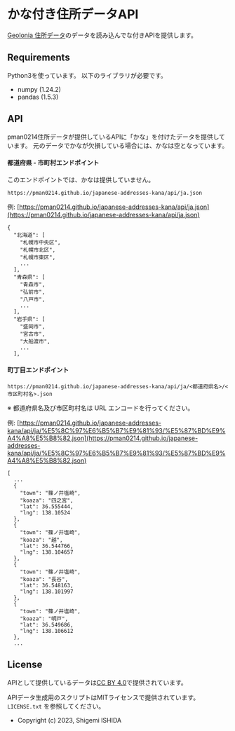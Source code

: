 # かな付き住所データAPI

[Geolonia 住所データ](https://github.com/geolonia/japanese-addresses/)のデータを読み込んでな付きAPIを提供します。

## Requirements

Python3を使っています。
以下のライブラリが必要です。

- numpy (1.24.2)
- pandas (1.5.3)

## API

pman0214住所データが提供しているAPIに「かな」を付けたデータを提供しています。
元のデータでかなが欠損している場合には、かなは空となっています。

#### 都道府県 - 市町村エンドポイント

このエンドポイントでは、かなは提供していません。

```
https://pman0214.github.io/japanese-addresses-kana/api/ja.json
```

例: [https://pman0214.github.io/japanese-addresses-kana/api/ja.json](https://pman0214.github.io/japanese-addresses-kana/api/ja.json)

```
{
  "北海道": [
    "札幌市中央区",
    "札幌市北区",
    "札幌市東区",
    ...
  ],
  "青森県": [
    "青森市",
    "弘前市",
    "八戸市",
    ...
  ],
  "岩手県": [
    "盛岡市",
    "宮古市",
    "大船渡市",
    ...
  ],
```

#### 町丁目エンドポイント

```
https://pman0214.github.io/japanese-addresses-kana/api/ja/<都道府県名>/<市区町村名>.json
```

※ 都道府県名及び市区町村名は URL エンコードを行ってください。

例: [https://pman0214.github.io/japanese-addresses-kana/api/ja/%E5%8C%97%E6%B5%B7%E9%81%93/%E5%87%BD%E9%A4%A8%E5%B8%82.json](https://pman0214.github.io/japanese-addresses-kana/api/ja/%E5%8C%97%E6%B5%B7%E9%81%93/%E5%87%BD%E9%A4%A8%E5%B8%82.json)

```
[
  ...
  {
    "town": "篠ノ井塩崎",
    "koaza": "四之宮",
    "lat": 36.555444,
    "lng": 138.10524
  },
  {
    "town": "篠ノ井塩崎",
    "koaza": "越",
    "lat": 36.544766,
    "lng": 138.104657
  },
  {
    "town": "篠ノ井塩崎",
    "koaza": "長谷",
    "lat": 36.548163,
    "lng": 138.101997
  },
  {
    "town": "篠ノ井塩崎",
    "koaza": "明戸",
    "lat": 36.549686,
    "lng": 138.106612
  },
  ...
```

## License

APIとして提供しているデータは[CC BY 4.0](https://creativecommons.org/licenses/by/4.0/deed.ja)で提供されています。

APIデータ生成用のスクリプトはMITライセンスで提供されています。
`LICENSE.txt` を参照してください。

* Copyright (c) 2023, Shigemi ISHIDA
